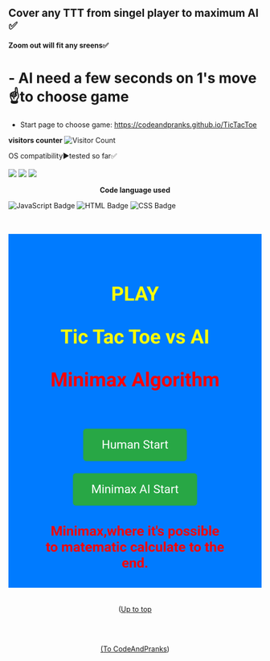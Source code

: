 <a id="up"></a>
## Cover any TTT from singel player to maximum AI ✅  
**Zoom out will fit any sreens✅**
# - AI need a few seconds on 1's move☝️to choose game
- Start page to choose game:
https://codeandpranks.github.io/TicTacToe

**visitors counter**
![Visitor Count](https://profile-counter.glitch.me/CodeAndpranks/count.svg)

  OS compatibility▶️tested so far✅
  <br><br>
  <img src="https://img.shields.io/badge/Windows-05122A?style=for-the-badge&logo=windows">
  <img src="https://img.shields.io/badge/Linux-05122A?style=for-the-badge&logo=linux">
  <img src="https://img.shields.io/badge/Android-05122A?style=for-the-badge&logo=android">

**<p align="center">Code language used</p>**

![JavaScript Badge](https://img.shields.io/badge/javaScript-05122A?style=for-the-badge&logo=JavaScript)
![HTML Badge](https://img.shields.io/badge/HTML-E34F26?style=for-the-badge&logo=HTML5)
![CSS Badge](https://img.shields.io/badge/CSS-1572B6?style=for-the-badge&logo=CSS3)

<br><br>![AI wait](https://github.com/CodeAndPranks/Tictactoe/blob/main/Screenshot_20250328-201024.png)
<br><br>
<p align="center">(<a href="#up"</a>Up to top</p><br><br>
<p align="center">(<a href="https://github.com/CodeAndPranks/ ">To CodeAndPranks</a>)</p>
